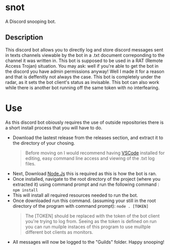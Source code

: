 # snot
A Discord snooping bot.


## Description
This discord bot allows you to directly log and store discord messages sent in texts channels viewable by the bot in a .txt document correponding to the channel it was written in. This bot is supposed to be used in a RAT (Remote Access Trojan) situation. You may ask: well if you're able to get the bot in the discord you have admin permissions anyway! Well I made it for a reason and that is deffenitly not always the case. This bot is completely under the radar, as it sets the bot client's status as invisable. This bot can also work while there is another bot running off the same token with no interfearing.


# Use
As this discord bot obiously requires the use of outside repositories there is a short install process that you will have to do.

- Download the lastest release from the releases section, and extract it to the directory of your chosing.
  > Before moving on I would recommend having [VSCode](https://code.visualstudio.com/download) installed for editing, easy command line access and viewing of the .txt log files.
- Next, Download [Node.Js](https://nodejs.org/en/download/) this is required as this is how the bot is ran.
- Once installed, navigate to the root directory of the project (where you extracted it) using command prompt and run the following command : `npm install`
- This will install all required resources needed to run the bot.
- Once downloaded run this command. (assuming your still in the root directory of the program with command prompt): `node . [TOKEN]`
    > The [TOKEN] should be replaced with the token of the bot client you're trying to log from. Seeing as the token is defined on run you can run muilple instaces of this program to use muiltple different bot clients as monitors.
- All messages will now be logged to the "Guilds" folder. Happy snooping!
